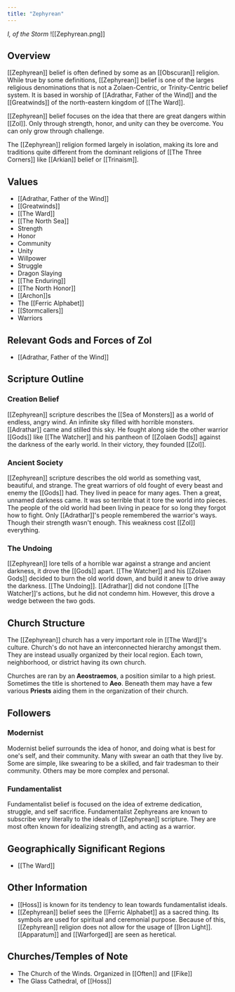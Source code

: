 ```yaml
---
title: "Zephyrean"
---
```

*I, of the Storm*
![[Zephyrean.png]]

## Overview
[[Zephyrean]] belief is often defined by some as an [[Obscuran]] religion. While true by some definitions, [[Zephyrean]] belief is one of the larges religious denominations that is not a Zolaen-Centric, or Trinity-Centric belief system. It is based in worship of [[Adrathar, Father of the Wind]] and the [[Greatwinds]] of the north-eastern kingdom of [[The Ward]].

[[Zephyrean]] belief focuses on the idea that there are great dangers within [[Zol]]. Only through strength, honor, and unity can they be overcome. You can only grow through challenge.

The [[Zephyrean]] religion formed largely in isolation, making its lore and traditions quite different from the dominant religions of [[The Three Corners]] like [[Arkian]] belief or [[Trinaism]].

## Values
- [[Adrathar, Father of the Wind]]
- [[Greatwinds]]
- [[The Ward]]
- [[The North Sea]]
- Strength
- Honor
- Community
- Unity
- Willpower
- Struggle
- Dragon Slaying
- [[The Enduring]]
- [[The North Honor]]
- [[Archon]]s
- The [[Ferric Alphabet]]
- [[Stormcallers]]
- Warriors

## Relevant Gods and Forces of Zol
- [[Adrathar, Father of the Wind]]

## Scripture Outline
### Creation Belief
[[Zephyrean]] scripture describes the [[Sea of Monsters]] as a world of endless, angry wind. An infinite sky filled with horrible monsters. [[Adrathar]] came and stilled this sky. He fought along side the other warrior [[Gods]] like [[The Watcher]] and his pantheon of [[Zolaen Gods]] against the darkness of the early world. In their victory, they founded [[Zol]].

### Ancient Society
[[Zephyrean]] scripture describes the old world as something vast, beautiful, and strange. The great warriors of old fought of every beast and enemy the [[Gods]] had. They lived in peace for many ages. Then a great, unnamed darkness came. It was so terrible that it tore the world into pieces. The people of the old world had been living in peace for so long they forgot how to fight. Only [[Adrathar]]'s people remembered the warrior's ways. Though their strength wasn't enough. This weakness cost [[Zol]] everything.

### The Undoing
[[Zephyrean]] lore tells of a horrible war against a strange and ancient darkness, it drove the [[Gods]] apart. [[The Watcher]] and his [[Zolaen Gods]] decided to burn the old world down, and build it anew to drive away the darkness. [[The Undoing]]. [[Adrathar]] did not condone [[The Watcher]]'s actions, but he did not condemn him. However, this drove a wedge between the two gods.

## Church Structure
The [[Zephyrean]] church has a very important role in [[The Ward]]'s culture. Church's do not have an interconnected hierarchy amongst them. They are instead usually organized by their local region. Each town, neighborhood, or district having its own church.

Churches are ran by an **Aeostraemos**, a position similar to a high priest. Sometimes the title is shortened to **Aeo**. Beneath them may have a few various **Priests** aiding them in the organization of their church.

## Followers
### Modernist
Modernist belief surrounds the idea of honor, and doing what is best for one's self, and their community. Many with swear an oath that they live by. Some are simple, like swearing to be a skilled, and fair tradesman to their community. Others may be more complex and personal.

### Fundamentalist
Fundamentalist belief is focused on the idea of extreme dedication, struggle, and self sacrifice. Fundamentalist Zephyreans are known to subscribe very literally to the ideals of [[Zephyrean]] scripture. They are most often known for idealizing strength, and acting as a warrior.

## Geographically Significant Regions
- [[The Ward]]

## Other Information
- [[Hoss]] is known for its tendency to lean towards fundamentalist ideals.
- [[Zephyrean]] belief sees the [[Ferric Alphabet]] as a sacred thing. Its symbols are used for spiritual and ceremonial purpose. Because of this, [[Zephyrean]] religion does not allow for the usage of [[Iron Light]]. [[Apparatum]] and [[Warforged]] are seen as heretical.

## Churches/Temples of Note
- The Church of the Winds. Organized in [[Often]] and [[Fike]]
- The Glass Cathedral, of [[Hoss]]